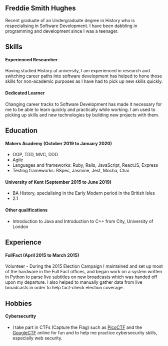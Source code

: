 ## Freddie Smith Hughes

Recent graduate of an Undergraduate degree in History who is respecialising in Software Development. I have been dabbling in programming and development since I was a teenager.

## Skills

#### Experienced Researcher
Having studied History at university, I am experienced in research and switching career paths into software development has helped to hone those skills for non-academic purposes as I have had to pick up new skills quickly.

#### Dedicated Learner
Changing career tracks to Software Development has made it necessary for me to be able to learn quickly and practically while working. I am used to picking up skills and new technologies by building new projects with them.

## Education

#### Makers Academy (October 2019 to January 2020)

- OOP, TDD, MVC, DDD
- Agile
- Languages and frameworks: Ruby, Rails, JavaScript, ReactJS, Express
- Testing frameworks: RSpec, Jasmine, Jest, Mocha, Chai

#### University of Kent (September 2015 to June 2019)

- BA History, specialising in the Early Modern period in the British Isles
- 2.1

#### Other qualifications

- Introduction to Java and Introduction to C++ from City, University of London

## Experience

#### FullFact (April 2015 to March 2015)    
Volunteer - During the 2015 Election Campaign I maintained and set up most of the hardware in the Full Fact offices, and began work on a system written in Python to parse live subtitles on new broadcasts which was handed off upon my departure. I also helped to manually gather data from live broadcasts in order to help fact-check election coverage.


## Hobbies

#### Cybersecurity
- I take part in CTFs (Capture the Flag) such as [PicoCTF](https://picoctf.com/) and the [GoogleCTF](https://capturetheflag.withgoogle.com/) online for fun and to help me practice cybersecurity skills, especially web security.
